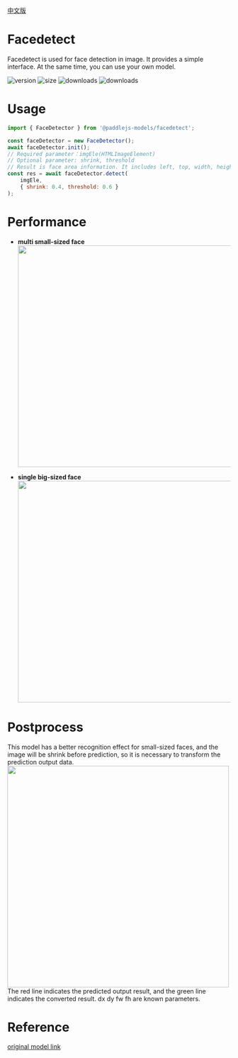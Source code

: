 [中文版](./README_cn.md)

# Facedetect

Facedetect is used for face detection in image. It provides a simple interface. At the same time, you can use your own model.

<img src="https://img.shields.io/npm/v/@paddlejs-models/facedetect?color=success" alt="version"> <img src="https://img.shields.io/bundlephobia/min/@paddlejs-models/facedetect" alt="size"> <img src="https://img.shields.io/npm/dm/@paddlejs-models/facedetect?color=orange" alt="downloads"> <img src="https://img.shields.io/npm/dt/@paddlejs-models/facedetect" alt="downloads">

# Usage

```js
import { FaceDetector } from '@paddlejs-models/facedetect';

const faceDetector = new FaceDetector();
await faceDetector.init();
// Required parameter：imgEle(HTMLImageElement)
// Optional parameter: shrink, threshold
// Result is face area information. It includes left, top, width, height, confidence
const res = await faceDetector.detect(
    imgEle,
    { shrink: 0.4, threshold: 0.6 }
);
```

# Performance
+ **multi small-sized face**  
  <img width="500"  src="https://mms-voice-fe.cdn.bcebos.com/pdmodel/face/detection/pic/small.png"/>

+ **single big-sized face**  
  <img width="500"  src="https://mms-voice-fe.cdn.bcebos.com/pdmodel/face/detection/pic/big.png"/>

# Postprocess
This model has a better recognition effect for small-sized faces, and the image will be shrink before prediction, so it is necessary to transform the prediction output data.  
<img width="500"  src="https://mms-voice-fe.cdn.bcebos.com/pdmodel/face/detection/pic/example.png"/>  
The red line indicates the predicted output result, and the green line indicates the converted result. dx dy fw fh are known parameters.

# Reference
[original model link](https://github.com/PaddlePaddle/PaddleHub/tree/release/v2.2/modules/image/face_detection/pyramidbox_lite_mobile)
